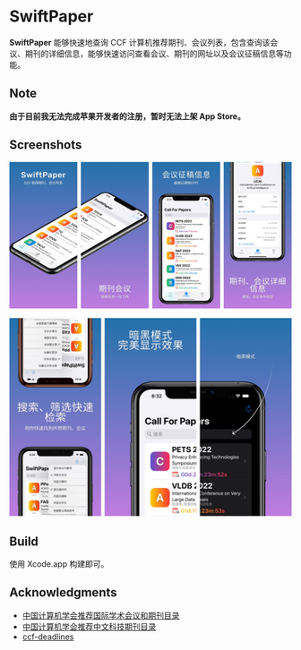 # SwiftPaper

**SwiftPaper** 能够快速地查询 CCF 计算机推荐期刊、会议列表，包含查询该会议、期刊的详细信息，能够快速访问查看会议、期刊的网址以及会议征稿信息等功能。

## Note

**由于目前我无法完成苹果开发者的注册，暂时无法上架 App Store。**

## Screenshots

![screenshot1](./screenshots/1.jpg)

![screenshot1](./screenshots/2.jpg)

## Build

使用 Xcode.app 构建即可。

##  Acknowledgments

- [中国计算机学会推荐国际学术会议和期刊目录](https://www.ccf.org.cn/c/2019-04-25/663625.shtml)
- [中国计算机学会推荐中文科技期刊目录](https://www.ccf.org.cn/ccftjgjxskwml/2020-07-02/704435.shtml)
- [ccf-deadlines](https://github.com/ccfddl/ccf-deadlines)
